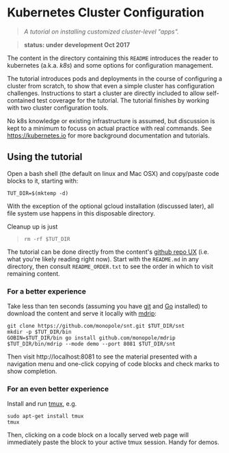 # Kubernetes Cluster Configuration

> _A tutorial on installing customized cluster-level
> "apps"._

> __status: under development Oct 2017__

The content in the directory containing this `README`
introduces the reader to kubernetes (a.k.a. _k8s_) and
some options for configuration management.

The tutorial introduces pods and deployments in the
course of configuring a cluster from scratch, to show
that even a simple cluster has configuration
challenges.  Instructions to start a cluster are
directly included to allow self-contained test coverage
for the tutorial.  The tutorial finishes by working
with two cluster configuration tools.

No k8s knowledge or existing infrastructure is assumed,
but discussion is kept to a minimum to focuss on actual
practice with real commands.  See https://kubernetes.io
for more background documentation and tutorials.

## Using the tutorial

Open a bash shell (the default on linux and Mac OSX)
and copy/paste code blocks to it, starting with:

<!-- @makeTutorialWorkingDirectory-->
```
TUT_DIR=$(mktemp -d)
```
With the exception of the optional gcloud installation
(discussed later), all file system use
happens in this disposable directory.

Cleanup up is just

> ```
> rm -rf $TUT_DIR
> ```

The tutorial can be done directly from the content's
[github repo UX](https://github.com/monopole/snt)
(i.e. what you're likely reading right now).  Start
with the `README.md` in any directory, then consult
`README_ORDER.txt` to see the order in which to visit
remaining content.

### For a better experience

Take less than ten seconds (assuming you have
[git](https://git-scm.com/downloads) and
[Go](https://golang.org/doc/install) installed) to
download the content and serve it locally with
[mdrip](https://github.com/monopole/mdrip):

```
git clone https://github.com/monopole/snt.git $TUT_DIR/snt
mkdir -p $TUT_DIR/bin
GOBIN=$TUT_DIR/bin go install github.com/monopole/mdrip
$TUT_DIR/bin/mdrip --mode demo --port 8081 $TUT_DIR/snt
```

Then visit http://localhost:8081 to see the material
presented with a navigation menu and one-click copying
of code blocks and check marks to show completion.

### For an even better experience

Install and run [tmux](https://github.com/tmux/tmux/wiki),
e.g.

```
sudo apt-get install tmux
tmux
```

Then, clicking on a code block on a locally served web
page will immediately paste the block to your active
tmux session.  Handy for demos.
